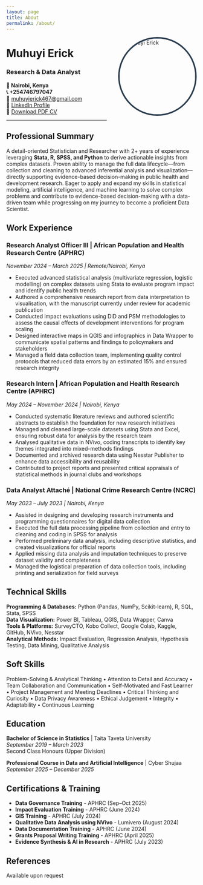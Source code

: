 ```yaml
---
layout: page
title: About
permalink: /about/
---
```


<img src="/assets/picture.png" alt="Muhuyi Erick" style="width: 200px; height: 200px; border-radius: 50%; object-fit: cover; float: right; margin-left: 30px; margin-bottom: 20px; border: 4px solid #2c3e50;">

# Muhuyi Erick
### Research & Data Analyst

**📍 Nairobi, Kenya**  
**📞 +254746797047**  
**📧** [muhuyierick467@gmail.com](mailto:muhuyierick467@gmail.com)  
**🔗** [LinkedIn Profile](https://linkedin.com/in/muhuyi-erick)  
**📄** [Download PDF CV](/Muhuyi_Erick_Resume.pdf)

---

## Professional Summary

A detail-oriented Statistician and Researcher with 2+ years of experience leveraging **Stata, R, SPSS, and Python** to derive actionable insights from complex datasets. Proven ability to manage the full data lifecycle—from collection and cleaning to advanced inferential analysis and visualization—directly supporting evidence-based decision-making in public health and development research. Eager to apply and expand my skills in statistical modeling, artificial intelligence, and machine learning to solve complex problems and contribute to evidence-based decision-making with a data-driven team while progressing on my journey to become a proficient Data Scientist.

## Work Experience

### **Research Analyst Officer III** | African Population and Health Research Centre (APHRC)
*November 2024 – March 2025 | Remote/Nairobi, Kenya*

- Executed advanced statistical analysis (multivariate regression, logistic modelling) on complex datasets using Stata to evaluate program impact and identify public health trends
- Authored a comprehensive research report from data interpretation to visualisation, with the manuscript currently under review for academic publication
- Conducted impact evaluations using DiD and PSM methodologies to assess the causal effects of development interventions for program scaling
- Designed interactive maps in QGIS and infographics in Data Wrapper to communicate spatial patterns and findings to policymakers and stakeholders
- Managed a field data collection team, implementing quality control protocols that reduced data errors by an estimated 15% and ensured research integrity

### **Research Intern** | African Population and Health Research Centre (APHRC)
*May 2024 – November 2024 | Nairobi, Kenya*

- Conducted systematic literature reviews and authored scientific abstracts to establish the foundation for new research initiatives
- Managed and cleaned large-scale datasets using Stata and Excel, ensuring robust data for analysis by the research team
- Analysed qualitative data in NVivo, coding transcripts to identify key themes integrated into mixed-methods findings
- Documented and archived research data using Nesstar Publisher to enhance data accessibility and reusability
- Contributed to project reports and presented critical appraisals of statistical methods in journal clubs and workshops

### **Data Analyst Attaché** | National Crime Research Centre (NCRC)
*May 2023 – July 2023 | Nairobi, Kenya*

- Assisted in designing and developing research instruments and programming questionnaires for digital data collection
- Executed the full data processing pipeline from collection and entry to cleaning and coding in SPSS for analysis
- Performed preliminary data analysis, including descriptive statistics, and created visualizations for official reports
- Applied missing data analysis and imputation techniques to preserve dataset validity and completeness
- Managed the logistical preparation of data collection tools, including printing and serialization for field surveys

## Technical Skills

**Programming & Databases:** Python (Pandas, NumPy, Scikit-learn), R, SQL, Stata, SPSS  
**Data Visualization:** Power BI, Tableau, QGIS, Data Wrapper, Canva  
**Tools & Platforms:** SurveyCTO, Kobo Collect, Google Colab, Kaggle, GitHub, NVivo, Nesstar  
**Analytical Methods:** Impact Evaluation, Regression Analysis, Hypothesis Testing, Data Mining, Qualitative Analysis

## Soft Skills

Problem-Solving & Analytical Thinking • Attention to Detail and Accuracy • Team Collaboration and Communication • Self-Motivated and Fast Learner • Project Management and Meeting Deadlines • Critical Thinking and Curiosity • Data Privacy Awareness • Ethical Judgement • Integrity • Adaptability • Continuous Learning

## Education

**Bachelor of Science in Statistics** | Taita Taveta University  
*September 2019 – March 2023*  
Second Class Honours (Upper Division)

**Professional Course in Data and Artificial Intelligence** | Cyber Shujaa  
*September 2025 – December 2025*

## Certifications & Training

- **Data Governance Training** - APHRC (Sep–Oct 2025)
- **Impact Evaluation Training** - APHRC (June 2024)
- **GIS Training** - APHRC (July 2024)
- **Qualitative Data Analysis using NVivo** - Lumivero (August 2024)
- **Data Documentation Training** - APHRC (June 2024)
- **Grants Proposal Writing Training** - APHRC (April 2025)
- **Evidence Synthesis & AI in Research** - APHRC (July 2023)

## References

Available upon request
